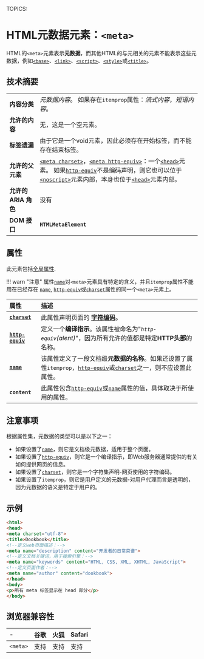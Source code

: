 TOPICS: <meta>

# HTML元数据元素：`<meta>`

HTML的`<meta>`元素表示**元数据**，而其他HTML的与元相关的元素不能表示这些元数据，例如[`<base>`](/zh-hans/webfrontend/<base>)、[`<link>`](/zh-hans/webfrontend/<link>)、[`<script>`](/zh-hans/webfrontend/<script>)、[`<style>`](/zh-hans/webfrontend/<style>)或[`<title>`](/zh-hans/webfrontend/<title>)。

## 技术摘要

|  |  |
| :-- | :-- |
| **内容分类** | *元数据内容*。 如果存在`itemprop`属性：*流式内容*，*短语内容*。|
| **允许的内容** | 无，这是一个空元素。 |
| **标签遗漏** | 由于它是一个void元素，因此必须存在开始标签，而不能存在结束标签。 |
| **允许的父元素** | [`<meta charset>`](/zh-hans/webfrontend/<meta>_charset_attribute)，[`<meta http-equiv>`](/zh-hans/webfrontend/<meta>_http-equiv_attribute)：一个[`<head>`](/zh-hans/webfrontend/<head>)元素。 如果[`http-equiv`](/zh-hans/webfrontend/<meta>_http-equiv_attribute)不是编码声明，则它也可以位于[`<noscript>`](/zh-hans/webfrontend/<noscript>)元素内部，本身也位于[`<head>`](/zh-hans/webfrontend/<head>)元素内部。|
| **允许的 ARIA 角色** | 没有 |
| **DOM 接口** | **`HTMLMetaElement`** |

## 属性

此元素包括[全局属性](/zh-hans/webfrontend/HTML_Global_Attributes).

!!! warn "注意"
    属性[`name`](/zh-hans/webfrontend/<meta>_name_attribute)对`<meta>`元素具有特定的含义，并且`itemprop`属性不能用在已经存在
    [`name`](/zh-hans/webfrontend/<meta>_name_attribute), [`http-equiv`](/zh-hans/webfrontend/<meta>_http-equiv_attribute)或[`charset`](/zh-hans/webfrontend/<meta>_charset_attribute)属性的同一个`<meta>`元素上。

| 属性 | 描述 |
| :-- | :-- |
| **[`charset`](/zh-hans/webfrontend/<meta>_charset_attribute)** | 此属性声明页面的 **[字符编码](/zh-hans/glossary/Character_Set)**。|
| **[`http-equiv`](/zh-hans/webfrontend/<meta>_http-equiv_attribute)** | 定义一个**编译指示**。该属性被命名为"*`http-equiv`(alent)*"，因为所有允许的值都是特定**HTTP头部**的名称。 |
| **[`name`](/zh-hans/webfrontend/<meta>_name_attribute)** | 该属性定义了一段文档级**元数据的名称**。如果还设置了属性`itemprop`，[`http-equiv`](/zh-hans/webfrontend/<meta>_http-equiv_attribute)或[`charset`](/zh-hans/webfrontend/<meta>_charset_attribute)之一，则不应设置此属性。 |
| **`content`** | 此属性包含[`http-equiv`](/zh-hans/webfrontend/<meta>_http-equiv_attribute)或[`name`](/zh-hans/webfrontend/<meta>_name_attribute)属性的值，具体取决于所使用的属性。|

## 注意事项

根据属性集，元数据的类型可以是以下之一：

- 如果设置了[`name`](/zh-hans/webfrontend/<meta>_name_attribute)，则它是文档级元数据，适用于整个页面。
- 如果设置了[`http-equiv`](/zh-hans/webfrontend/<meta>_http-equiv_attribute)，则它是一个编译指示，即Web服务器通常提供的有关如何提供网页的信息。
- 如果设置了[`charset`](/zh-hans/webfrontend/<meta>_charset_attribute)，则它是一个字符集声明-网页使用的字符编码。
- 如果设置了`itemprop`，则它是用户定义的元数据-对用户代理而言是透明的，因为元数据的语义是特定于用户的。

## 示例

```html
<html>
<head>
<meta charset="utf-8">
<title>Dookbook</title>
<!--定义web页面描述：-->
<meta name="description" content="开发者的日常菜谱">
<!--定义文档关键词，用于搜索引擎：-->
<meta name="keywords" content="HTML, CSS, XML, XHTML, JavaScript">
<!--定义页面作者：-->
<meta name="author" content="dookbook">
</head>
<body>
<p>所有 meta 标签显示在 head 部分</p>
</body>

```

## 浏览器兼容性

| - | 谷歌 | 火狐 | Safari |
| :--- | :--- | :--- | :--- |
| `<meta>` | 支持 | 支持 | 支持 |
